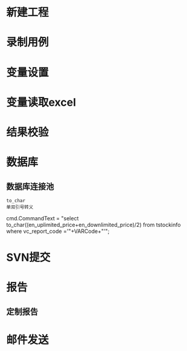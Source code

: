 # 新建工程
# 录制用例
# 变量设置
# 变量读取excel
# 结果校验
# 数据库
## 数据库连接池
	to_char
	单双引号转义
 cmd.CommandText = "select to_char((en_uplimited_price+en_downlimited_price)/2) from tstockinfo where vc_report_code ='"+VARCode+"'";
# SVN提交
# 报告
## 定制报告
# 邮件发送


